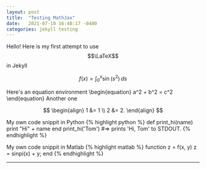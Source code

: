 ```yaml
---
layout: post
title:  "Testing MathJax"
date:   2021-07-10 16:48:17 -0400
categories: jekyll testing
---
```


<script type="text/javascript" src="http://cdn.mathjax.org/mathjax/latest/MathJax.js?config=TeX-AMS-MML_HTMLorMML"></script>

Hello! Here is my first attempt to use $$\LaTeX$$ in Jekyll

$$f(x) = \int_0^x \sin(s^2)\,ds$$

Here's an equation environment
\begin{equation}
a^2 + b^2 = c^2
\end{equation}
Another one

$$
\begin{align}
1 &= 1 \\
2 &= 2.
\end{align}
$$

My own code snippit in Python
{% highlight python %}
def print_hi(name)
  print "Hi" + name
end
print_hi('Tom')
#=> prints 'Hi, Tom' to STDOUT.
{% endhighlight %}

My own code snippit in Matlab
{% highlight matlab %}
function z = f(x, y)
z = sinpi(x) + y;
end
{% endhighlight %}

-----
